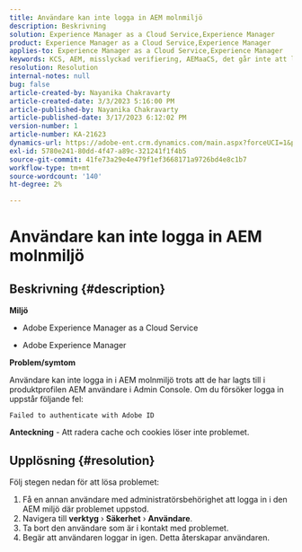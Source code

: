 ```yaml
---
title: Användare kan inte logga in AEM molnmiljö
description: Beskrivning
solution: Experience Manager as a Cloud Service,Experience Manager
product: Experience Manager as a Cloud Service,Experience Manager
applies-to: Experience Manager as a Cloud Service,Experience Manager
keywords: KCS, AEM, misslyckad verifiering, AEMaaCS, det går inte att logga in AEM molnet, AEM användare, Admin Console
resolution: Resolution
internal-notes: null
bug: false
article-created-by: Nayanika Chakravarty
article-created-date: 3/3/2023 5:16:00 PM
article-published-by: Nayanika Chakravarty
article-published-date: 3/17/2023 6:12:02 PM
version-number: 1
article-number: KA-21623
dynamics-url: https://adobe-ent.crm.dynamics.com/main.aspx?forceUCI=1&pagetype=entityrecord&etn=knowledgearticle&id=4ff4b70d-e7b9-ed11-83fe-6045bd0067ea
exl-id: 5780e241-80dd-4f47-a89c-321241f1f4b5
source-git-commit: 41fe73a29e4e479f1ef3668171a9726bd4e8c1b7
workflow-type: tm+mt
source-wordcount: '140'
ht-degree: 2%

---
```


# Användare kan inte logga in AEM molnmiljö

## Beskrivning {#description}


<b>Miljö</b>

- Adobe Experience Manager as a Cloud Service

- Adobe Experience Manager

<b>Problem/symtom</b>

Användare kan inte logga in i AEM molnmiljö trots att de har lagts till i produktprofilen AEM användare i Admin Console. Om du försöker logga in uppstår följande fel:


```
Failed to authenticate with Adobe ID
```


<b>Anteckning</b> - Att radera cache och cookies löser inte problemet.


## Upplösning {#resolution}


Följ stegen nedan för att lösa problemet:

1. Få en annan användare med administratörsbehörighet att logga in i den AEM miljö där problemet uppstod.
2. Navigera till <b>verktyg</b> › <b>Säkerhet</b> › <b>Användare</b>.
3. Ta bort den användare som är i kontakt med problemet.
4. Begär att användaren loggar in igen. Detta återskapar användaren.
